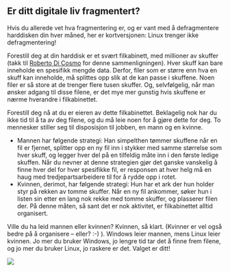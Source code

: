 <?php require("../../entete.php");?> <?php require("../../base.php");?> <?php require("../../fonctions.php");?>

<div id="corps">

<h2>Er ditt digitale liv fragmentert?</h2>

<p>Hvis du allerede vet hva fragmentering er, og er vant med å defragmentere harddisken din hver måned, her er kortversjonen: Linux trenger ikke defragmentering!</p>

<p>Forestill deg at din harddisk er et svært filkabinett, med millioner av skuffer (takk til <a href="http://www.pps.jussieu.fr/~dicosmo/">Roberto Di Cosmo</a> for denne sammenligningen). Hver skuff kan bare inneholde en spesifikk mengde data. Derfor, filer som er større enn hva en skuff kan inneholde, må splittes opp slik at de kan passe i skuffene. Noen filer er så store at de trenger flere tusen skuffer. Og, selvfølgelig, når man ønsker adgang til disse filene, er det mye mer gunstig hvis skuffene er nærme hverandre i filkabinettet.</p>

<p>Forestill deg nå at du er eieren av dette filkabinettet. Beklagelig nok har du ikke tid til å ta av deg filene, og du må leie noen for å gjøre dette for deg. To mennesker stiller seg til disposisjon til jobben, en mann og en kvinne.</p>

<ul>

<li>Mannen har følgende strategi: Han simpelthen tømmer skuffene når en fil er fjernet, splitter opp en ny fil inn i stykker med samme størrelse som hver skuff, og legger hver del på en tilfeldig måte inn i den første ledige skuffen. Når du nevner at denne strategien gjør det ganske vanskelig å finne hver del for hver spesifikke fil, er responsen at hver helg må en haug med tredjepartsarbeidere til for å rydde opp i rotet.</li>

<li>Kvinnen, derimot, har følgende strategi: Hun har et ark der hun holder styr på rekken av tomme skuffer. Når en ny fil ankommer, søker hun i listen sin etter en lang nok rekke med tomme skuffer, og plasserer filen der. På denne måten, så sant det er nok aktivitet, er filkabinettet alltid organisert.</li>

</ul>

<p>Ville du ha leid mannen eller kvinnen? Kvinnen, så klart. (Kvinner er vel også bedre på å organisere – eller? :-) ). Windows leier mannen, mens Linux leier kvinnen. Jo mer du bruker Windows, jo lengre tid tar det å finne frem filene, og jo mer du bruker Linux, jo raskere er det. Valget er ditt!</p>

<img src="Images/defragment.png" />

</div>
</body>
</html>
